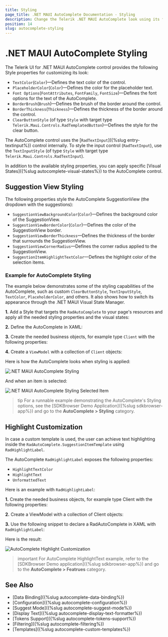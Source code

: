 ```yaml
---
title: Styling
page_title: .NET MAUI AutoComplete Documentation - Styling
description: Change the Telerik .NET MAUI AutoComplete look using its flexible styling API.
position: 14
slug: autocomplete-styling
---
```


# .NET MAUI AutoComplete Styling

The Telerik UI for .NET MAUI AutoComplete control provides the following Style properties for customizing its look:

* `TextColor`(`Color`)&mdash;Defines the text color of the control.
* `PlaceholderColor`(`Color`)&mdash;Defines the color for the placeholder text.
* `Font Options`(`FontAttributes`, `FontFamily`, `FontSize`)&mdash;Defines the font options for the text of the AutoComplete.
* `BorderBrush`(`Brush`)&mdash;Defines the brush of the border around the control.
* `BorderThickness`(`Thickness`)&mdash;Defines the thickness of the border around the control.
* `ClearButtonStyle` (of type `Style` with target type `Telerik.Maui.Controls.RadTemplatedButton`)&mdash;Defines the style for the clear button.

The AutoComplete control uses the [`RadTextInput`]({%slug entry-textinput%}) control internally. To style the input control (`RadTextInput`), use the `TextInputStyle` (of type `Style` with target type `Telerik.Maui.Controls.RadTextInput`).

In addition to the available styling properties, you can apply specific [Visual States]({%slug autocomplete-visual-states%}) to the AutoComplete control.

## Suggestion View Styling 

The following properties style the AutoComplete SuggestionView (the dropdown with the suggestions):

* `SuggestionViewBackgroundColor`(`Color`)&mdash;Defines the background color of the SuggestionView.
* `SuggestionViewBorderColor`(`Color`)&mdash;Defines the color of the SuggestionView border.
* `SuggestionViewBorderThickness`&mdash;Defines the thickness of the border that surrounds the SuggestionView.
* `SuggestionViewCornerRadius`&mdash;Defines the corner radius applied to the SuggestionView.
* `SuggestionItemHighlightTextColor`&mdash;Defines the highlight color of the selection items.

### Example for AutoComplete Styling

The example below demonstrates some of the styling capabilities of the AutoComplete, such as custom `ClearButtonStyle`, `TextInputStyle`, `TextColor`, `PlaceholderColor`, and others. It also shows how to switch its appearance through the .NET MAUI Visual State Manager.

**1.** Add a Style that targets the `RadAutoComplete` to your page's resources and apply all the needed styling properties and the visual states:

<snippet id='autocomplete-custom-styles' />

**2.** Define the AutoComplete in XAML:

<snippet id='autocomplete-styling-xaml'/>

**3.** Create the needed business objects, for example type `Client` with the following properties:

<snippet id='autocomplete-client-businessobject'/>

**4.** Create a `ViewModel` with a collection of `Client` objects:

<snippet id='autocomplete-extended-clients-viewmodel'/>

Here is how the AutoComplete looks when styling is applied:

![.NET MAUI AutoComplete Styling](images/autocomplete-styling.png)

And when an item is selected:

![.NET MAUI AutoComplete Styling Selected Item](images/autocomplete-selected-styling.png)

>tip For a runnable example demonstrating the AutoComplete's Styling options, see the [SDKBrowser Demo Application]({%slug sdkbrowser-app%}) and go to the **AutoComplete > Styling** category.

## Highlight Customization

In case a custom template is used, the user can achieve text highlighting inside the `RadAutoComplete.SuggestionItemTemplate` using `RadHighlightLabel`.

The AutoComplete `RadHighlightLabel` exposes the following properties:

* `HighlightTextColor`
* `HighlightText`
* `UnformattedText`

Here is an example with `RadHighlightLabel`:

**1.** Create the needed business objects, for example type Client with the following properties:

<snippet id='autocomplete-client-businessobject'/>

**2.** Create a ViewModel with a collection of Client objects:

<snippet id='autocomplete-clients-viewmodel'/>

**3.** Use the following snippet to declare a RadAutoComplete in XAML with `RadHighlightLabel`:

<snippet id='autocomplete-highlight-text-behavior'/>

Here is the result:

![AutoComplete Highlight Customization](images/autocomplete-highlight.png "AutoComplete Highlight Customization")

>important For AutoComplete HighlightText example, refer to the [SDKBrowser Demo application]({%slug sdkbrowser-app%}) and go to the **AutoComplete > Featrues** category.

## See Also

- [Data Binding]({%slug autocomplete-data-binding%})
- [Configuration]({%slug autocomplete-configuration%})
- [Suggest Mode]({%slug autocomplete-suggest-mode%})
- [Display Text]({%slug autocomplete-display-text-formatter%})
- [Tokens Support]({%slug autocomplete-tokens-support%})
- [Filtering]({%slug autocomplete-filtering%})
- [Templates]({%slug autocomplete-custom-templates%})

